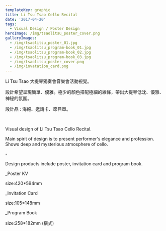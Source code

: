 ```yaml
---
templateKey: graphic
title: Li Tsu Tsao Cello Recital
date: '2017-04-20'
tags:
  - Visual Design / Poster Design
heroImage: /img/tsaolitsu_poster_cover.png
galleryImages:
  - /img/tsaolitsu_poster_01.jpg
  - /img/tsaolitsu_program-book_01.jpg
  - /img/tsaolitsu_program-book_02.jpg
  - /img/tsaolitsu_program-book_03.jpg
  - /img/tsaolitsu_poster_cover.png
  - /img/invatation_card.png
---
```

Li Tsu Tsao 大提琴獨奏會音樂會活動視覺。

設計希望呈現簡單、優雅。極少的顏色搭配極細的線條，帶出大提琴低沈、優雅、神秘的氛圍。

設計品 : 海報、邀請卡、節目單。 

<br/>

Visual design of Li Tsu Tsao Cello Recital.

Main spirit of design is to present performer's elegance and profession. Shows deep and mysterious atmosphere of cello.

\-

Design products include poster, invitation card and program book.

_Poster KV

size:420*594mm

_Invitation Card

size:105*148mm

_Program Book

size:258*182mm (橫式)
